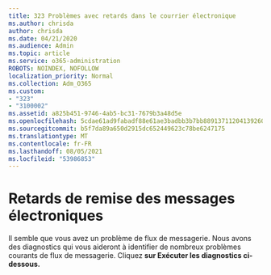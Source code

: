 ```yaml
---
title: 323 Problèmes avec retards dans le courrier électronique
ms.author: chrisda
author: chrisda
ms.date: 04/21/2020
ms.audience: Admin
ms.topic: article
ms.service: o365-administration
ROBOTS: NOINDEX, NOFOLLOW
localization_priority: Normal
ms.collection: Adm_O365
ms.custom:
- "323"
- "3100002"
ms.assetid: a825b451-9746-4ab5-bc31-7679b3a48d5e
ms.openlocfilehash: 5cdae61ad9fabadf88e61ae3badbb3b7bb8891371120413926060142c7ff24f4
ms.sourcegitcommit: b5f7da89a650d2915dc652449623c78be6247175
ms.translationtype: MT
ms.contentlocale: fr-FR
ms.lasthandoff: 08/05/2021
ms.locfileid: "53986853"
---
```

# <a name="delays-in-email-message-delivery"></a>Retards de remise des messages électroniques

Il semble que vous avez un problème de flux de messagerie. Nous avons des diagnostics qui vous aideront à identifier de nombreux problèmes courants de flux de messagerie. Cliquez **sur Exécuter les diagnostics ci-dessous.**

